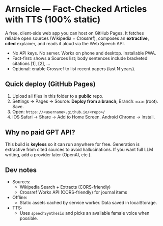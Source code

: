 
# Arnsicle — Fact-Checked Articles with TTS (100% static)

A free, client-side web app you can host on GitHub Pages. It fetches reliable open sources (Wikipedia + Crossref), composes an **extractive, cited** explainer, and reads it aloud via the Web Speech API.

- No API keys. No server. Works on phone and desktop. Installable PWA.
- Fact-first: shows a Sources list; body sentences include bracketed citations [1], [2], …
- Optional: enable Crossref to list recent papers (last N years).

## Quick deploy (GitHub Pages)
1. Upload all files in this folder to a **public** repo.
2. Settings → Pages → Source: **Deploy from a branch**, Branch: `main` (root). Save.
3. Open: `https://<username>.github.io/<repo>/`
4. iOS Safari → Share → Add to Home Screen. Android Chrome → Install.

## Why no paid GPT API?
This build is **keyless** so it can run anywhere for free. Generation is extractive from cited sources to avoid hallucinations. If you want full LLM writing, add a provider later (OpenAI, etc.).

## Dev notes
- Sources:
  - Wikipedia Search + Extracts (CORS-friendly)
  - Crossref Works API (CORS-friendly) for journal items
- Offline:
  - Static assets cached by service worker. Data saved in localStorage.
- TTS:
  - Uses `speechSynthesis` and picks an available female voice when possible.

